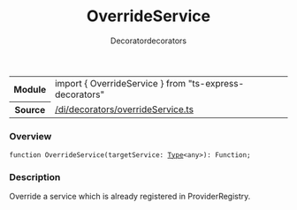 
<header class="symbol-info-header"><h1 id="overrideservice">OverrideService</h1><label class="symbol-info-type-label decorator">Decorator</label><label class="api-type-label decorators" title="decorators">decorators</label></header>
<!-- summary -->
<section class="symbol-info"><table class="is-full-width"><tbody><tr><th>Module</th><td><div class="lang-typescript"><span class="token keyword">import</span> { OverrideService }&nbsp;<span class="token keyword">from</span>&nbsp;<span class="token string">"ts-express-decorators"</span></div></td></tr><tr><th>Source</th><td><a href="https://github.com/Romakita/ts-express-decorators/blob/v3.8.0/src//di/decorators/overrideService.ts#L0-L0">/di/decorators/overrideService.ts</a></td></tr></tbody></table></section>
<!-- overview -->


### Overview


<pre><code class="typescript-lang ">function <span class="token function">OverrideService</span><span class="token punctuation">(</span>targetService<span class="token punctuation">:</span> <a href="#api/common/core/type"><span class="token">Type</span></a><<span class="token keyword">any</span>><span class="token punctuation">)</span><span class="token punctuation">:</span> Function<span class="token punctuation">;</span></code></pre>


<!-- Parameters -->

<!-- Description -->


### Description

Override a service which is already registered in ProviderRegistry.

<!-- Members -->

